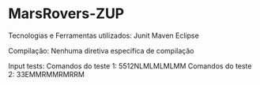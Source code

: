 # MarsRovers-ZUP

Tecnologias e Ferramentas utilizados:
Junit 
Maven
Eclipse

Compilação:
Nenhuma diretiva específica de compilação

Input tests:
Comandos do teste 1: 5512NLMLMLMLMM
Comandos do teste 2: 33EMMRMMRMRRM
